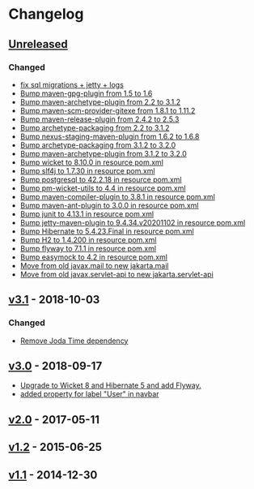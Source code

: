 <!-- https://keepachangelog.com/en/1.0.0/ -->
# Changelog

## [Unreleased]

### Changed

 - [fix sql migrations + jetty + logs](https://github.com/premium-minds/pm-wicket-archetype/pull/8)
 - [Bump maven-gpg-plugin from 1.5 to 1.6](https://github.com/premium-minds/pm-wicket-archetype/pull/9)
 - [Bump maven-archetype-plugin from 2.2 to 3.1.2](https://github.com/premium-minds/pm-wicket-archetype/pull/10)
 - [Bump maven-scm-provider-gitexe from 1.8.1 to 1.11.2](https://github.com/premium-minds/pm-wicket-archetype/pull/11)
 - [Bump maven-release-plugin from 2.4.2 to 2.5.3](https://github.com/premium-minds/pm-wicket-archetype/pull/12)
 - [Bump archetype-packaging from 2.2 to 3.1.2](https://github.com/premium-minds/pm-wicket-archetype/pull/13)
 - [Bump nexus-staging-maven-plugin from 1.6.2 to 1.6.8](https://github.com/premium-minds/pm-wicket-archetype/pull/14)
 - [Bump archetype-packaging from 3.1.2 to 3.2.0](https://github.com/premium-minds/pm-wicket-archetype/pull/16)
 - [Bump maven-archetype-plugin from 3.1.2 to 3.2.0](https://github.com/premium-minds/pm-wicket-archetype/pull/15)
 - [Bump wicket to 8.10.0 in resource pom.xml](https://github.com/premium-minds/pm-wicket-archetype/pull/28)
 - [Bump slf4j to 1.7.30 in resource pom.xml](https://github.com/premium-minds/pm-wicket-archetype/pull/27)
 - [Bump postgresql to 42.2.18 in resource pom.xml](https://github.com/premium-minds/pm-wicket-archetype/pull/26)
 - [Bump pm-wicket-utils to 4.4 in resource pom.xml ](https://github.com/premium-minds/pm-wicket-archetype/pull/25)
 - [Bump maven-compiler-plugin to 3.8.1 in resource pom.xml](https://github.com/premium-minds/pm-wicket-archetype/pull/24)
 - [Bump maven-ant-plugin to 3.0.0 in resource pom.xml](https://github.com/premium-minds/pm-wicket-archetype/pull/23)
 - [Bump junit to 4.13.1 in resource pom.xml ](https://github.com/premium-minds/pm-wicket-archetype/pull/22)
 - [Bump jetty-maven-plugin to 9.4.34.v20201102 in resource pom.xml](https://github.com/premium-minds/pm-wicket-archetype/pull/21)
 - [Bump Hibernate to 5.4.23.Final in resource pom.xml](https://github.com/premium-minds/pm-wicket-archetype/pull/20)
 - [Bump H2 to 1.4.200 in resource pom.xml](https://github.com/premium-minds/pm-wicket-archetype/pull/19)
 - [Bump flyway to 7.1.1 in resource pom.xml](https://github.com/premium-minds/pm-wicket-archetype/pull/18)
 - [Bump easymock to 4.2 in resource pom.xml](https://github.com/premium-minds/pm-wicket-archetype/pull/17)
 - [Move from old javax.mail to new jakarta.mail](https://github.com/premium-minds/pm-wicket-archetype/pull/31)
 - [Move from old javax.servlet-api to new jakarta.servlet-api](https://github.com/premium-minds/pm-wicket-archetype/pull/32)
 
## [v3.1] - 2018-10-03

### Changed

 - [Remove Joda Time dependency](https://github.com/premium-minds/pm-wicket-archetype/pull/7)
 
## [v3.0] - 2018-09-17

 - [Upgrade to Wicket 8 and Hibernate 5 and add Flyway.](https://github.com/premium-minds/pm-wicket-archetype/pull/6)
 - [added property for label "User" in navbar](https://github.com/premium-minds/pm-wicket-archetype/pull/4)
  
## [v2.0] - 2017-05-11
   
## [v1.2] - 2015-06-25
    
## [v1.1] - 2014-12-30
        


[unreleased]: https://github.com/premium-minds/pm-wicket-archetype/compare/v3.1...HEAD
[v3.1]: https://github.com/premium-minds/pm-wicket-archetype/compare/v3.0...v3.1
[v3.0]: https://github.com/premium-minds/pm-wicket-archetype/compare/v2.0...v3.0
[v2.0]: https://github.com/premium-minds/pm-wicket-archetype/compare/v1.2...v2.0
[v1.2]: https://github.com/premium-minds/pm-wicket-archetype/compare/v1.1...v1.2
[v1.1]: https://github.com/premium-minds/pm-wicket-archetype/compare/v1.0...v1.1
